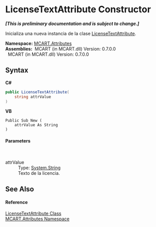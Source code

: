 # LicenseTextAttribute Constructor 
 _**\[This is preliminary documentation and is subject to change.\]**_

Inicializa una nueva instancia de la clase <a href="a421e403-8085-1a24-6a42-9b630b50104b">LicenseTextAttribute</a>.

**Namespace:**&nbsp;<a href="149c1cbf-2082-5e41-e423-c506e9b98202">MCART.Attributes</a><br />**Assemblies:**&nbsp;&nbsp;MCART (in MCART.dll) Version: 0.7.0.0<br />&nbsp;&nbsp;MCART (in MCART.dll) Version: 0.7.0.0<br />

## Syntax

**C#**<br />
``` C#
public LicenseTextAttribute(
	string attrValue
)
```

**VB**<br />
``` VB
Public Sub New ( 
	attrValue As String
)
```


#### Parameters
&nbsp;<dl><dt>attrValue</dt><dd>Type: <a href="http://msdn2.microsoft.com/es-es/library/s1wwdcbf" target="_blank">System.String</a><br />Texto de la licencia.</dd></dl>

## See Also


#### Reference
<a href="a421e403-8085-1a24-6a42-9b630b50104b">LicenseTextAttribute Class</a><br /><a href="149c1cbf-2082-5e41-e423-c506e9b98202">MCART.Attributes Namespace</a><br />